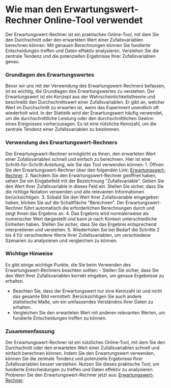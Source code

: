Wie man den Erwartungswert-Rechner Online-Tool verwendet
========================================================

Der Erwartungswert-Rechner ist ein praktisches Online-Tool, mit dem Sie den Durchschnitt oder den erwarteten Wert einer Zufallsvariablen berechnen können. Mit genauen Berechnungen können Sie fundierte Entscheidungen treffen und Daten effektiv analysieren. Verstehen Sie die zentrale Tendenz und die potenziellen Ergebnisse Ihrer Zufallsvariablen genau.

### Grundlagen des Erwartungswertes

Bevor wir uns mit der Verwendung des Erwartungswert-Rechners befassen, ist es wichtig, die Grundlagen des Erwartungswertes zu verstehen. Der Erwartungswert ist ein Konzept aus der Wahrscheinlichkeitstheorie und beschreibt den Durchschnittswert einer Zufallsvariablen. Er gibt an, welcher Wert im Durchschnitt zu erwarten ist, wenn das Experiment unendlich oft wiederholt wird. In der Statistik wird der Erwartungswert häufig verwendet, um die durchschnittliche Leistung oder den durchschnittlichen Gewinn eines Ereignisses vorherzusagen. Es ist eine nützliche Kennzahl, um die zentrale Tendenz einer Zufallsvariablen zu bestimmen.

### Verwendung des Erwartungswert-Rechners

Der Erwartungswert-Rechner ermöglicht es Ihnen, den erwarteten Wert einer Zufallsvariablen schnell und einfach zu berechnen. Hier ist eine Schritt-für-Schritt-Anleitung, wie Sie das Tool verwenden können: 1. Öffnen Sie den Erwartungswert-Rechner über den folgenden Link: [Erwartungswert-Rechner](https://www.onlinecalculatorsfree.com/de/math/expected-value-calculator.html).
2. Nachdem Sie den Erwartungswert-Rechner geöffnet haben, sehen Sie ein Eingabefeld mit der Bezeichnung "Zufallsvariable". Geben Sie den Wert Ihrer Zufallsvariable in dieses Feld ein. Stellen Sie sicher, dass Sie die richtige Notation verwenden und alle relevanten Informationen berücksichtigen.
3. Sobald Sie den Wert Ihrer Zufallsvariable eingegeben haben, klicken Sie auf die Schaltfläche "Berechnen". Der Erwartungswert-Rechner führt automatisch die erforderlichen Berechnungen durch und zeigt Ihnen das Ergebnis an.
4. Das Ergebnis wird normalerweise als numerischer Wert dargestellt und kann je nach Kontext unterschiedliche Einheiten haben. Stellen Sie sicher, dass Sie das Ergebnis entsprechend interpretieren und verstehen.
5. Wiederholen Sie bei Bedarf die Schritte 2 bis 4 für verschiedene Werte Ihrer Zufallsvariablen, um verschiedene Szenarien zu analysieren und vergleichen zu können.

### Wichtige Hinweise

Es gibt einige wichtige Punkte, die Sie beim Verwenden des Erwartungswert-Rechners beachten sollten: - Stellen Sie sicher, dass Sie den Wert Ihrer Zufallsvariablen korrekt eingeben, um genaue Ergebnisse zu erhalten.
- Beachten Sie, dass der Erwartungswert nur eine Kennzahl ist und nicht das gesamte Bild vermittelt. Berücksichtigen Sie auch andere statistische Maße, um ein umfassendes Verständnis Ihrer Daten zu erhalten.
- Vergleichen Sie den erwarteten Wert mit anderen relevanten Werten, um fundierte Entscheidungen treffen zu können.

### Zusammenfassung

Der Erwartungswert-Rechner ist ein nützliches Online-Tool, mit dem Sie den Durchschnitt oder den erwarteten Wert einer Zufallsvariablen schnell und einfach berechnen können. Indem Sie den Erwartungswert verwenden, können Sie die zentrale Tendenz und potenzielle Ergebnisse Ihrer Zufallsvariablen besser verstehen. Nutzen Sie dieses praktische Tool, um fundierte Entscheidungen zu treffen und Daten effektiv zu analysieren. Probieren Sie den Erwartungswert-Rechner jetzt aus: [Erwartungswert-Rechner](https://www.onlinecalculatorsfree.com/de/math/expected-value-calculator.html).